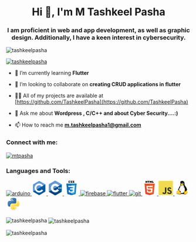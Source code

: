 <h1 align="center">Hi 👋, I'm M Tashkeel Pasha</h1>
<h3 align="center">I am proficient in web and app development, as well as graphic design. Additionally, I have a keen interest in cybersecurity.</h3>

<p align="left"> <img src="https://komarev.com/ghpvc/?username=tashkeelpasha&label=Profile%20views&color=0e75b6&style=flat" alt="tashkeelpasha" /> </p>

<p align="left"> <a href="https://github.com/ryo-ma/github-profile-trophy"><img src="https://github-profile-trophy.vercel.app/?username=tashkeelpasha" alt="tashkeelpasha" /></a> </p>



- 🌱 I’m currently learning **Flutter**

- 👯 I’m looking to collaborate on **creating CRUD applications in flutter**

- 👨‍💻 All of my projects are available at [https://github.com/TashkeelPasha](https://github.com/TashkeelPasha)

- 💬 Ask me about **Wordpress , C/C++ and about Cyber Security....:)**

- 📫 How to reach me **m.tashkeelpasha1@gmail.com**

<h3 align="left">Connect with me:</h3>
<p align="left">
<a href="https://linkedin.com/in/mtpasha" target="blank"><img align="center" src="https://raw.githubusercontent.com/rahuldkjain/github-profile-readme-generator/master/src/images/icons/Social/linked-in-alt.svg" alt="mtpasha" height="30" width="40" /></a>
</p>

<h3 align="left">Languages and Tools:</h3>
<p align="left"> <a href="https://www.arduino.cc/" target="_blank" rel="noreferrer"> <img src="https://cdn.worldvectorlogo.com/logos/arduino-1.svg" alt="arduino" width="40" height="40"/> </a> <a href="https://www.cprogramming.com/" target="_blank" rel="noreferrer"> <img src="https://raw.githubusercontent.com/devicons/devicon/master/icons/c/c-original.svg" alt="c" width="40" height="40"/> </a> <a href="https://www.w3schools.com/cpp/" target="_blank" rel="noreferrer"> <img src="https://raw.githubusercontent.com/devicons/devicon/master/icons/cplusplus/cplusplus-original.svg" alt="cplusplus" width="40" height="40"/> </a> <a href="https://www.w3schools.com/css/" target="_blank" rel="noreferrer"> <img src="https://raw.githubusercontent.com/devicons/devicon/master/icons/css3/css3-original-wordmark.svg" alt="css3" width="40" height="40"/> </a> <a href="https://firebase.google.com/" target="_blank" rel="noreferrer"> <img src="https://www.vectorlogo.zone/logos/firebase/firebase-icon.svg" alt="firebase" width="40" height="40"/> </a> <a href="https://flutter.dev" target="_blank" rel="noreferrer"> <img src="https://www.vectorlogo.zone/logos/flutterio/flutterio-icon.svg" alt="flutter" width="40" height="40"/> </a> <a href="https://git-scm.com/" target="_blank" rel="noreferrer"> <img src="https://www.vectorlogo.zone/logos/git-scm/git-scm-icon.svg" alt="git" width="40" height="40"/> </a> <a href="https://www.w3.org/html/" target="_blank" rel="noreferrer"> <img src="https://raw.githubusercontent.com/devicons/devicon/master/icons/html5/html5-original-wordmark.svg" alt="html5" width="40" height="40"/> </a> <a href="https://developer.mozilla.org/en-US/docs/Web/JavaScript" target="_blank" rel="noreferrer"> <img src="https://raw.githubusercontent.com/devicons/devicon/master/icons/javascript/javascript-original.svg" alt="javascript" width="40" height="40"/> </a> <a href="https://www.linux.org/" target="_blank" rel="noreferrer"> <img src="https://raw.githubusercontent.com/devicons/devicon/master/icons/linux/linux-original.svg" alt="linux" width="40" height="40"/> </a> <a href="https://www.python.org" target="_blank" rel="noreferrer"> <img src="https://raw.githubusercontent.com/devicons/devicon/master/icons/python/python-original.svg" alt="python" width="40" height="40"/> </a> </p>

<p><img align="left" src="https://github-readme-stats.vercel.app/api/top-langs?username=tashkeelpasha&show_icons=true&locale=en&layout=compact" alt="tashkeelpasha" /></p>

<p>&nbsp;<img align="center" src="https://github-readme-stats.vercel.app/api?username=tashkeelpasha&show_icons=true&locale=en" alt="tashkeelpasha" /></p>

<p><img align="center" src="https://github-readme-streak-stats.herokuapp.com/?user=tashkeelpasha&" alt="tashkeelpasha" /></p>
